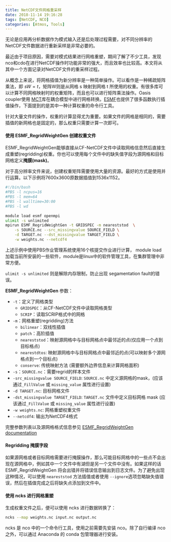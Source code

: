 ```yaml
---
title: NetCDF文件网格重采样
date: 2018-11-14 19:16:28
tags: [NetCDF, NCO]
categories: [Atmos, Tools]
---
```




无论是应用再分析数据作为模式输入还是后处理过程需要，对不同分辨率的NetCDF文件数据进行重新采样是非常必要的。

最近由于项目原因，需要对模式结果进行网格重塑，期间了解了不少工具，发现nco和cdo在进行NetCDF操作时功能非常的强大，而且效率也比较高。本文将从其中一个方面记录对NetCDF文件的重采样过程。

从概念上来说，将网格插值为新分辨率是一种简单操作。可以看作是一种稀疏矩阵乘法，即 $s W=t$，矩阵W则是从网格 s 映射到网格 t 所使用的权重。有很多库可以计算不同网格映射时的权重矩阵，而且也可以进行矩阵乘法操作。Oasis coupler使用 [MCT](https://www.mcs.anl.gov/research/projects/mct/)库在耦合模型中进行网格转换。[ESMF](https://www.earthsystemcog.org/projects/esmf/)也提供了很多函数执行插值操作，下面提到的是其中一种计算权重的命令行工具。

针对大量文件的操作，权重的计算显得尤为重要。如果文件的网格是相同的，需要插值的新网格也是固定的，那么权重只需要计算一次即可。



#### 使用 ESMF_RegridWeightGen 创建权重文件

ESMF_RegridWeightGen能够直接从CF-NetCDF文件中读取网格信息然后直接生成重塑(regridding)权重。你也可以使用每个文件中的缺失值字段为源网格和目标网格定义**掩膜(mask)**。

对于高分辨率文件来说，创建权重矩阵需要使用大量的资源。最好的方式是使用并行运算。以下示例将7600x3600原数据插值到1536x1152。

```bash
#!/bin/bash
#PBS -l ncpus=16
#PBS -l mem=64
#PBS -l walltime=30:00
#PBS -l wd
 
module load esmf openmpi
ulimit -s unlimited
mpirun ESMF_RegridWeightGen -t GRIDSPEC -m neareststod  \
    -s SOURCE.nc --src_missingvalue SOURCE_FIELD \
    -d TARGET.nc --dst_missingvalue TARGET_FIELD \
    -w weights.nc --netcdf4
```

上述示例中使用PBS作业管理系统使用16个核提交作业进行计算， module load 加载当前所安装的一些软件，module是linux中的软件管理工具，在集群管理中非常方便。

`ulimit -s unlimited` 则是解除内存限制，防止出现 segamentation fault的错误。



**ESMF_RegridWeightGen** 参数：

- `-t`：定义了网格类型
  - `GRIDSPEC`：从CF-NetCDF文件中读取网格类型
  - `SCRIP`：读取SCRIP格式中的网格
- `-m`：网格重塑(regridding)方法
  - `bilinear`：双线性插值
  - `patch`：高阶插值
  - `neareststod`：映射源网格中与目标网格点中最邻近的点(仅应用一个点到目标格点)
  - `nearestdtos`:   映射源网格中与目标网格点中最邻近的点(可以映射多个源网格点到一个目标点)
  - `conserve`:  传统映射方法 (需要额外边界信息来计算网格面积) 
- `-s`：`SOURCE.nc`：需要regrid的样本文件
- `-src_missingvalue SOURCE_FIELD`:  `SOURCE.nc` 中定义源网格的mask，(应该通过`_FillValue` 或 `missing_value` 属性进行设置)
- `-d TARGET.nc`: 目标网格文件
- `-dst_missingvalue TARGET_FIELD`:  `TARGET.nc` 文件中定义目标网格 mask (应该通过`_FillValue` 或 `missing_value` 属性进行设置)
- `-w weights.nc`:  网格重塑权重文件
- `--netcdf4`:  输出为NetCDF4格式



完整参数列表以及源网格格式信息参见 [ESMF_RegridWeightGen documentation](http://www.earthsystemmodeling.org/esmf_releases/public/ESMF_6_3_0rp1/ESMF_refdoc/node3.html#SECTION03020000000000000000)



#### Regridding 掩膜字段

如果源网格或者目标网格需要进行掩膜操作，那么可能目标网格中的一些点不会出现在源网格中，例如其中一个文件中有湖但是另一个文件中没有。如果这样的话 ESMF_RegridWeightGen 将会出错并将错误信息输出到日志文件。为了避免出现这种情况，可以使用 `neareststod` 方法插值或者使用 `--ignore`选项忽略缺失值错误，然后在插值完成之后将缺失点添加到文件中。



#### 使用 ncks 进行网格重塑

生成权重文件之后，便可以使用 ncks 进行数据转换了：

```bash
ncks --map weights.nc input.nc output.nc
```

ncks 是 nco 中的一个命令行工具，使用之前需要先安装 nco。除了自行编译 nco 之外，可以通过 Anaconda 的 conda 包管理器进行安装。


















